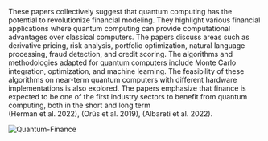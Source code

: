 These papers collectively suggest that quantum computing has the potential to revolutionize financial modeling. 
They highlight various financial applications where quantum computing can provide computational advantages over classical computers. 
The papers discuss areas such as derivative pricing, risk analysis, portfolio optimization, natural language processing, fraud detection, and credit scoring. 
The algorithms and methodologies adapted for quantum computers include Monte Carlo integration, optimization, and machine learning. 
The feasibility of these algorithms on near-term quantum computers with different hardware implementations is also explored. 
The papers emphasize that finance is expected to be one of the first industry sectors to benefit from quantum computing, both in the short and long term  
(Herman et al. 2022), (Orús et al. 2019), (Albareti et al. 2022).

![Quantum-Finance](https://github.com/DarkStarStrix/Quantum_Portfolio_Optimization/assets/108637439/4e15b922-10fe-4c6e-b46d-72fd9e41f278)

